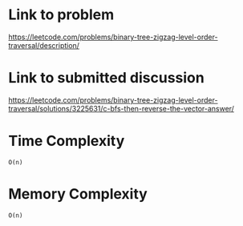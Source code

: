 # Link to problem
https://leetcode.com/problems/binary-tree-zigzag-level-order-traversal/description/

# Link to submitted discussion
https://leetcode.com/problems/binary-tree-zigzag-level-order-traversal/solutions/3225631/c-bfs-then-reverse-the-vector-answer/

# Time Complexity
`O(n)`

# Memory Complexity
`O(n)`
